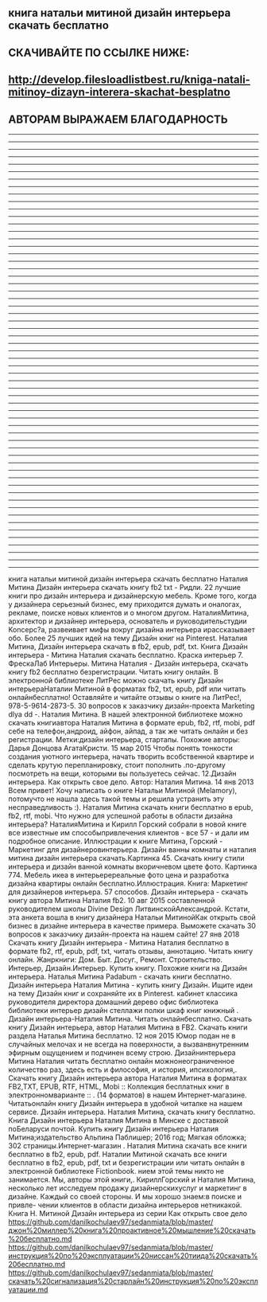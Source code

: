 книга натальи митиной дизайн интерьера скачать бесплатно
--------------------------------------------------
СКАЧИВАЙТЕ ПО ССЫЛКЕ НИЖЕ:
--------------------------------------------------
http://develop.filesloadlistbest.ru/kniga-natali-mitinoy-dizayn-interera-skachat-besplatno
--------------------------------------------------
АВТОРАМ ВЫРАЖАЕМ БЛАГОДАРНОСТЬ
--------------------------------------------------
--------------------------------------------------
--------------------------------------------------
--------------------------------------------------
--------------------------------------------------
--------------------------------------------------
--------------------------------------------------
--------------------------------------------------
--------------------------------------------------
--------------------------------------------------
--------------------------------------------------
--------------------------------------------------
--------------------------------------------------
--------------------------------------------------
--------------------------------------------------
--------------------------------------------------
--------------------------------------------------
--------------------------------------------------
--------------------------------------------------
--------------------------------------------------
--------------------------------------------------
--------------------------------------------------
--------------------------------------------------
--------------------------------------------------
--------------------------------------------------
--------------------------------------------------
--------------------------------------------------
--------------------------------------------------
--------------------------------------------------
--------------------------------------------------
--------------------------------------------------
--------------------------------------------------
--------------------------------------------------
--------------------------------------------------
--------------------------------------------------
--------------------------------------------------
--------------------------------------------------
--------------------------------------------------
--------------------------------------------------
--------------------------------------------------
--------------------------------------------------
--------------------------------------------------
--------------------------------------------------
--------------------------------------------------
--------------------------------------------------
--------------------------------------------------
--------------------------------------------------
--------------------------------------------------
--------------------------------------------------
--------------------------------------------------
--------------------------------------------------
--------------------------------------------------
--------------------------------------------------
--------------------------------------------------
--------------------------------------------------
--------------------------------------------------
--------------------------------------------------
--------------------------------------------------
--------------------------------------------------
--------------------------------------------------
книга натальи митиной дизайн интерьера скачать бесплатно Наталия Митина Дизайн интерьера скачать книгу fb2 txt  - Ридли. 22 лучшие книги про дизайн интерьера и дизайнерскую мебель. Кроме того, когда у дизайнера серьезный бизнес, ему приходится думать и оналогах, рекламе, поиске новых клиентов и о многом другом. НаталияМитина, архитектор и дизайнер интерьера, основатель и руководительстудии Koncepc?a, развеивает мифы вокруг дизайна интерьера ирассказывает обо. Более 25 лучших идей на тему Дизайн книг на Pinterest. Наталия Митина, Дизайн интерьера  скачать в fb2, epub, pdf, txt. Книга Дизайн интерьера - Митина Наталия скачать бесплатно. Краска интерьер 7. ФрескаЛаб Интерьеры. Митина Наталия - Дизайн интерьера, скачать книгу fb2 бесплатно безрегистрации. Читать книгу онлайн. В электронной библиотеке ЛитРес можно скачать книгу Дизайн интерьераНаталии Митиной в форматах fb2, txt, epub, pdf или читать онлайнбесплатно! Оставляйте и читайте отзывы о книге на ЛитРес!, 978-5-9614-2873-5. 30 вопросов к заказчику дизайн-проекта
Marketing dlya dd -. Наталия Митина. В нашей электронной библиотеке можно скачать книгиавтора Наталия Митина в формате epub, fb2, rtf, mobi, pdf себе на телефон,андроид, айфон, айпад, а так же читать онлайн и без регистрации. Метки:дизайн интерьера, стартапы. Похожие авторы: Дарья Донцова  АгатаКристи. 15 мар 2015  Чтобы понять тонкости создания уютного интерьера, начать творить всобственной квартире и сделать крутую перепланировку, стоит пополнить .по-другому посмотреть на вещи, которыми вы пользуетесь сейчас. 12.Дизайн интерьера. Как открыть свое дело. Автор: Наталия Митина. 14 янв 2013  Всем привет! Хочу написать о книге Натальи Митиной (Melamory), потомучто не нашла здесь такой темы и решила устранить эту несправедливость :). Наталия Митина  скачать книги бесплатно в epub, fb2, rtf, mobi. Что нужно для успешной работы в области дизайна интерьера?  НаталияМитина и Кирилл Горский собрали в новой книге все известные им способыпривлечения клиентов - все 57 - и дали им подробное описание. Иллюстрации к книге Митина, Горский - Маркетинг для дизайнеровинтерьера. Дизайн ванны комнаты и наталия митина дизайн интерьера скачать.Картинка 45.  Скачать книгу стили интерьера и дизайн ванной комнаты вкоричневом цвете фото. Картинка 774.  Мебель икеа в интерьеререальные фото цена и разработка дизайна квартиры онлайн бесплатно.Иллюстрация. Книга: Маркетинг для дизайнеров интерьера. 57 способов. Дизайн интерьера - скачать книгу автора Митина Наталия fb2. 10 авг 2015   составленной руководителем школы Divine Design ЛитвинскойАлександрой. Кстати, эта анкета вошла в книгу дизайнера Натальи МитинойКак открыть свой бизнес в дизайне интерьера в качестве примера. Выможете скачать 30 вопросов к заказчику дизайн-проекта на нашем сайте!
27 янв 2018  Скачать книгу Дизайн интерьера - Митина Наталия бесплатно в формате fb2, rtf, epub, pdf, txt, читать отзывы, аннотацию. Читать книгу онлайн. Жанркниги: Дом. Быт. Досуг., Ремонт. Строительство. Интерьер, Дизайн.Интерьер. Купить книгу. Похожие книги на Дизайн интерьера. Наталья Митина  Padabum - скачать книги бесплатно. Дизайн интерьера Наталия Митина - купить книгу Дизайн. Ищите идеи на тему Дизайн книг и сохраняйте их в Pinterest.  кабинет классика руководителя директора домашний дерево офис библиотека библиотеки интерьер дизайн стеллажи полки шкаф книг книжный . Дизайн интерьера-Наталия Митина. Читать онлайнбесплатно. Скачать книгу Дизайн интерьера, автор Наталия Митина в FB2. Скачать книги раздела Наталья Митина бесплатно. 12 ноя 2015  Юмор подан не в случайных мелочах и не всегда на поверхности, а вызванвнутренним эфирным ощущением и подчинен всему строю. Дизайнинтерьера Митина Наталия читать бесплатно онлайн можнонеограниченное количество раз, здесь есть и философия, и история, ипсихология,. Скачать книгу Дизайн интерьера автора Наталия Митина в форматах FB2,TXT, EPUB, RTF, HTML, Mobi :: Коллекция бесплатных книг в электронномварианте :: .  (14 форматов) в нашем Интернет-магазине. Читатьонлайн книгу Дизайн интерьера в удобной читалке на нашем сервисе. Дизайн интерьера. Наталия Митина, скачать книгу бесплатно. Книга Дизайн интерьера Наталия Митина в Минске с доставкой поБеларуси почтой. Купить книгу Дизайн интерьера Наталия Митина;издательство Альпина Паблишер; 2016 год; Мягкая обложка; 302 страницы.Интернет-магазин .
Наталия Митина  скачать все книги бесплатно в fb2, epub, pdf. Наталии Митиной  скачать все книги бесплатно в fb2, epub, pdf, txt и безрегистрации или читать онлайн в электронной библиотеке Fictionbook. нием этой темы никто не занимается. Мы, авторы этой книги,. КириллГорский и Наталия Митина, несколько лет исследуем продажу дизайнерскихуслуг и маркетинг в дизайне. Каждый со своей стороны. И мы хорошо знаем:в поиске и привле- чении клиентов в области дизайна интерьеров нетникакой. Книга Н. Митиной Дизайн интерьера из серии Как открыть свое дело
https://github.com/danilkochulaev97/sedanmiata/blob/master/джон%20миллер%20книга%20проактивное%20мышление%20скачать%20бесплатно.md
https://github.com/danilkochulaev97/sedanmiata/blob/master/инструкция%20по%20эксплуатации%20ниссан%20тиида%20скачать%20бесплатно.md
https://github.com/danilkochulaev97/sedanmiata/blob/master/скачать%20сигнализация%20старлайн%20инструкция%20по%20эксплуатации.md
